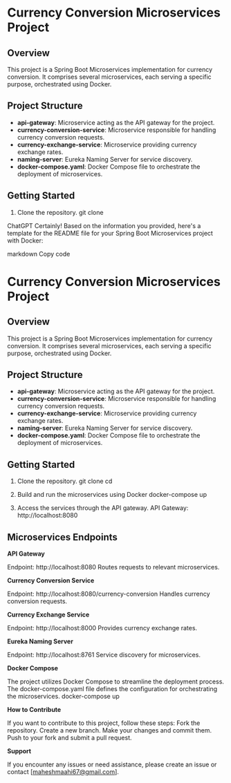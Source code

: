 # Currency Conversion Microservices Project

## Overview

This project is a Spring Boot Microservices implementation for currency conversion. It comprises several microservices, each serving a specific purpose, orchestrated using Docker.

## Project Structure

- **api-gateway**: Microservice acting as the API gateway for the project.
- **currency-conversion-service**: Microservice responsible for handling currency conversion requests.
- **currency-exchange-service**: Microservice providing currency exchange rates.
- **naming-server**: Eureka Naming Server for service discovery.
- **docker-compose.yaml**: Docker Compose file to orchestrate the deployment of microservices.

## Getting Started

1. Clone the repository.
   git clone <repository-url>

ChatGPT
Certainly! Based on the information you provided, here's a template for the README file for your Spring Boot Microservices project with Docker:

markdown
Copy code
# Currency Conversion Microservices Project

## Overview

This project is a Spring Boot Microservices implementation for currency conversion. It comprises several microservices, each serving a specific purpose, orchestrated using Docker.

## Project Structure

- **api-gateway**: Microservice acting as the API gateway for the project.
- **currency-conversion-service**: Microservice responsible for handling currency conversion requests.
- **currency-exchange-service**: Microservice providing currency exchange rates.
- **naming-server**: Eureka Naming Server for service discovery.
- **docker-compose.yaml**: Docker Compose file to orchestrate the deployment of microservices.

## Getting Started

1. Clone the repository.
   git clone <repository-url>
   cd <repository-folder>

2. Build and run the microservices using Docker
   docker-compose up

3. Access the services through the API gateway.
   API Gateway: http://localhost:8080

## Microservices Endpoints

**API Gateway**

  Endpoint: http://localhost:8080
  Routes requests to relevant microservices.

**Currency Conversion Service**

  Endpoint: http://localhost:8080/currency-conversion
  Handles currency conversion requests.

**Currency Exchange Service**
  
  Endpoint: http://localhost:8000
  Provides currency exchange rates.

**Eureka Naming Server**

  Endpoint: http://localhost:8761
  Service discovery for microservices.

**Docker Compose**

The project utilizes Docker Compose to streamline the deployment process. The docker-compose.yaml file defines the configuration for orchestrating the microservices.
  docker-compose up

**How to Contribute**

  If you want to contribute to this project, follow these steps:
  Fork the repository.
  Create a new branch.
  Make your changes and commit them.
  Push to your fork and submit a pull request.

**Support**

  If you encounter any issues or need assistance, please create an issue or contact [maheshmaahi67@gmail.com].


